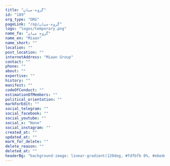 ```yaml
---
title: "گروه-میان"
id: "189"
org_type: "ORG"
pageLink: "/op/گروه-میان"
logo: "logos/temporary.png"
name_fa: "گروه میان"
name_en: "Miaan"
name_short: ""
location: ""
post_location: ""
internetAddress: "Miaan Group"
contact: ""
phone: ""
about: ""
expertise: ""
history: ""
manifest: ""
codeOfConduct: ""
estimationOfMembers: ""
political_orientation: ""
markForEdit: ""
social_telegram: ""
social_facebook: ""
social_youtube: ""
social_x: "None"
social_instagram: ""
created_at: ""
updated_at: ""
mark_for_delete: ""
delete_reason: ""
deleted_at: ""
headerBg: "background-image: linear-gradient(120deg, #fdfbfb 0%, #ebedee 100%);"
---
```



